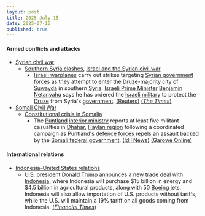 ```yaml
---
layout: post
title: 2025 July 15
date: 2025-07-15
published: true
---
```



#### Armed conflicts and attacks

* [Syrian civil war](https://en.wikipedia.org/wiki/Syrian_civil_war "Syrian civil war")
  * [Southern Syria clashes](https://en.wikipedia.org/wiki/Southern_Syria_clashes_%28July_2025%E2%80%93present%29 "Southern Syria clashes (July 2025–present)"), [Israel and the Syrian civil war](https://en.wikipedia.org/wiki/Israel_and_the_Syrian_civil_war "Israel and the Syrian civil war")
    * [Israeli warplanes](https://en.wikipedia.org/wiki/Israeli_Air_Force "Israeli Air Force") carry out strikes targeting [Syrian government forces](https://en.wikipedia.org/wiki/Syrian_Armed_Forces "Syrian Armed Forces") as they attempt to enter the [Druze](https://en.wikipedia.org/wiki/Druze_in_Syria "Druze in Syria")-majority city of [Suwayda](https://en.wikipedia.org/wiki/Suwayda "Suwayda") in southern [Syria](https://en.wikipedia.org/wiki/Syria "Syria"). [Israeli Prime Minister](https://en.wikipedia.org/wiki/Prime_Minister_of_Israel "Prime Minister of Israel") [Benjamin Netanyahu](https://en.wikipedia.org/wiki/Benjamin_Netanyahu "Benjamin Netanyahu") says he has ordered the [Israeli military](https://en.wikipedia.org/wiki/Israeli_military "Israeli military") to protect the [Druze](https://en.wikipedia.org/wiki/Druze "Druze") from Syria's [government](https://en.wikipedia.org/wiki/Government_of_Syria "Government of Syria"). [(Reuters)](https://www.reuters.com/world/middle-east/syrian-druze-leader-urges-local-fighters-confront-incoming-government-troops-2025-07-15/) [(*The Times*)](https://www.thetimes.com/world/middle-east/article/syria-druze-sweida-city-rgt326mvj)
* [Somali Civil War](https://en.wikipedia.org/wiki/Somali_Civil_War_%282009%E2%80%93present%29 "Somali Civil War (2009–present)")
  * [Constitutional crisis in Somalia](https://en.wikipedia.org/wiki/Constitutional_crisis_in_Somalia "Constitutional crisis in Somalia")
    * The [Puntland](https://en.wikipedia.org/wiki/Puntland "Puntland") [interior ministry](https://en.wikipedia.org/wiki/Ministry_of_Interior%2C_Federal_Affairs_and_Democratization "Ministry of Interior, Federal Affairs and Democratization") reports at least five militant casualties in [Dhahar](https://en.wikipedia.org/wiki/Dhahar "Dhahar"), [Haylan region](https://en.wikipedia.org/wiki/Haylan_region "Haylan region") following a coordinated campaign as Puntland's [defence forces](https://en.wikipedia.org/wiki/Puntland_Dervish_Force "Puntland Dervish Force") repels an assault backed by the [Somali federal government](https://en.wikipedia.org/wiki/Somali_federal_government "Somali federal government"). [(Idil News)](https://www.idilnews.com/puntland-forces-repel-eastern-sool-terrorists-backed-by-villa-somalia-in-dhahar-mogadishus-proxy-war-exposed/) [(Garowe Online)](https://garoweonline.com/en/news/somalia/puntland-accuses-somali-federal-government-of-destabilizing-peaceful-regions)

#### International relations

* [Indonesia–United States relations](https://en.wikipedia.org/wiki/Indonesia%E2%80%93United_States_relations "Indonesia–United States relations")
  * [U.S. president](https://en.wikipedia.org/wiki/President_of_the_United_States "President of the United States") [Donald Trump](https://en.wikipedia.org/wiki/Donald_Trump "Donald Trump") announces a new [trade deal](https://en.wikipedia.org/wiki/Trade_agreement "Trade agreement") with [Indonesia](https://en.wikipedia.org/wiki/Indonesia "Indonesia"), where Indonesia will purchase $15 billion in energy and $4.5 billion in agricultural products, along with 50 [Boeing](https://en.wikipedia.org/wiki/Boeing "Boeing") jets. Indonesia will also allow importation of U.S. products without tariffs, while the U.S. will maintain a 19% tariff on all goods coming from Indonesia. [(*Financial Times*)](https://www.ft.com/content/bd753b35-816e-42be-9697-9f6f230fdd32)

